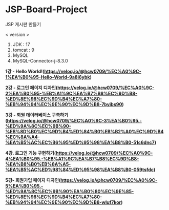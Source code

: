 # JSP-Board-Project
JSP 게시판 만들기

< version >
1. JDK : 17
2. tomcat : 9
3. MySQL
4. MySQL-Connector-j-8.3.0

**1강 - Hello World!(https://velog.io/@hcw0709/%EC%A0%9C-1%EA%B0%95-Hello-World-9a8i6ybk)**

**2강 - 로그인 페이지 디자인(https://velog.io/@hcw0709/%EC%A0%9C-2%EA%B0%95-%EB%A1%9C%EA%B7%B8%EC%9D%B8-%ED%8E%98%EC%9D%B4%EC%A7%80-%EB%94%94%EC%9E%90%EC%9D%B8-7byjbs90)**

**3강 - 회원 데이터베이스 구축하기(https://velog.io/@hcw0709/%EC%A0%9C-3%EA%B0%95.-%ED%9A%8C%EC%9B%90-%EB%8D%B0%EC%9D%B4%ED%84%B0%EB%B2%A0%EC%9D%B4%EC%8A%A4-%EA%B5%AC%EC%B6%95%ED%95%98%EA%B8%B0-51c6dnc7)**

**4강. 로그인 기능 구현하기(https://velog.io/@hcw0709/%EC%A0%9C-4%EA%B0%95.-%EB%A1%9C%EA%B7%B8%EC%9D%B8-%EA%B8%B0%EB%8A%A5-%EA%B5%AC%ED%98%84%ED%95%98%EA%B8%B0-059tsfdc)**

**5강- 회원가입 페이지 디자인(https://velog.io/@hcw0709/%EC%A0%9C-5%EA%B0%95.-%ED%9A%8C%EC%9B%90%EA%B0%80%EC%9E%85-%ED%8E%98%EC%9D%B4%EC%A7%80-%EB%94%94%EC%9E%90%EC%9D%B8-wluf7kor)**
